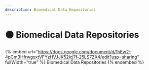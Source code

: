 ```yaml
---
description: Biomedical Data Repositories
---
```


# 🟠 Biomedical Data Repositories

{% embed url="https://docs.google.com/document/d/1hEw2-4pCm3HfrwgoxtVFYzHVJJK52lcj7f-25LS7ZX4/edit?usp=sharing" fullWidth="true" %}
Biomedical Data Repositories
{% endembed %}
